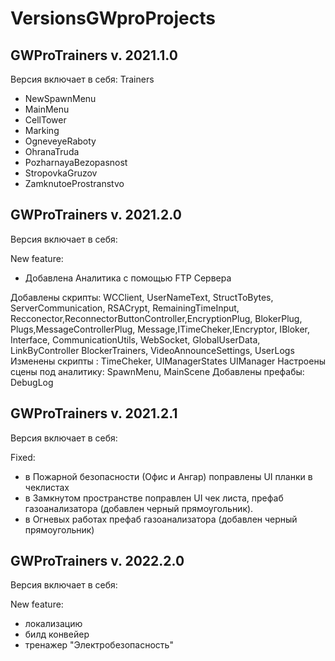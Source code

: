 # VersionsGWproProjects

## GWProTrainers v. 2021.1.0

Версия включает в себя: 
Trainers 
- NewSpawnMenu
- MainMenu
- CellTower
- Marking
- OgneveyeRaboty
- OhranaTruda
- PozharnayaBezopasnost
- StropovkaGruzov
- ZamknutoeProstranstvo

## GWProTrainers v. 2021.2.0

Версия включает в себя: 

New feature:
- Добавлена Аналитика с помощью FTP Сервера

Добавлены скрипты: WCClient, UserNameText, StructToBytes, ServerCommunication, RSACrypt, RemainingTimeInput, Recconector,ReconnectorButtonController,EncryptionPlug, BlokerPlug, Plugs,MessageControllerPlug, Message,ITimeCheker,IEncryptor, IBloker, Interface, CommunicationUtils, WebSocket, GlobalUserData, LinkByController BlockerTrainers, VideoAnnounceSettings, UserLogs
Изменены скрипты : TimeCheker, UIManagerStates UIManager 
Настроены сцены под аналитику: SpawnMenu, MainScene
Добавлены префабы: DebugLog

## GWProTrainers v. 2021.2.1

Версия включает в себя: 

Fixed:
- в Пожарной безопасности (Офис и Ангар) поправлены UI планки в чеклистах 
- в Замкнутом пространстве поправлен UI чек листа, префаб газоанализатора (добавлен черный прямоугольник).
- в Огневых работах префаб газоанализатора (добавлен черный прямоугольник)


## GWProTrainers v. 2022.2.0

Версия включает в себя: 

New feature:
- локализацию
- билд конвейер
- тренажер "Электробезопасность"
